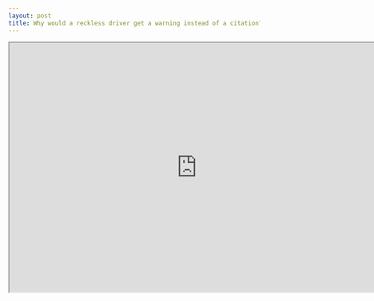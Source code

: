 ```yaml
---
layout: post
title: Why would a reckless driver get a warning instead of a citation?
---
```


<iframe src="https://public.tableau.com/views/TrafficViolationsinMaryland/Question?/Splash?:showVizHome=no&:embed=true" width="750" height="500"></iframe>
